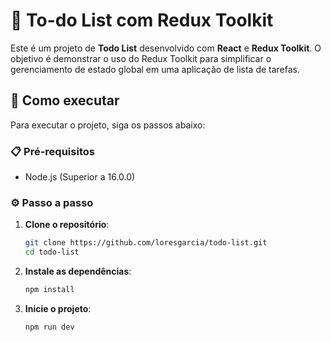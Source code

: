 # 📝 To-do List com Redux Toolkit

Este é um projeto de **Todo List** desenvolvido com **React** e **Redux Toolkit**. O objetivo é demonstrar o uso do Redux Toolkit para simplificar o gerenciamento de estado global em uma aplicação de lista de tarefas.

## 🚀 Como executar

Para executar o projeto, siga os passos abaixo:

### 📋 Pré-requisitos

- Node.js (Superior a 16.0.0)

### ⚙️ Passo a passo

1. **Clone o repositório**:
   ```bash
   git clone https://github.com/loresgarcia/todo-list.git
   cd todo-list
   ```

2. **Instale as dependências**:
   ```bash
   npm install
   ```

3. **Inicie o projeto**:
   ```bash
   npm run dev
   ```

